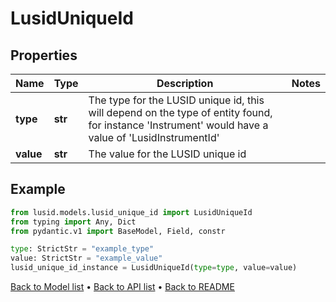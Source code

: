# LusidUniqueId

## Properties
Name | Type | Description | Notes
------------ | ------------- | ------------- | -------------
**type** | **str** | The type for the LUSID unique id, this will depend on the type of entity found, for instance &#39;Instrument&#39; would have a value of &#39;LusidInstrumentId&#39; | 
**value** | **str** | The value for the LUSID unique id | 
## Example

```python
from lusid.models.lusid_unique_id import LusidUniqueId
from typing import Any, Dict
from pydantic.v1 import BaseModel, Field, constr

type: StrictStr = "example_type"
value: StrictStr = "example_value"
lusid_unique_id_instance = LusidUniqueId(type=type, value=value)

```

[Back to Model list](../README.md#documentation-for-models) &#8226; [Back to API list](../README.md#documentation-for-api-endpoints) &#8226; [Back to README](../README.md)

